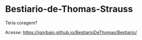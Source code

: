 # Bestiario-de-Thomas-Strauss
Teria coragem?

Acesse: https://igorbaio.github.io/BestiarioDeThomas/Bestiario/
